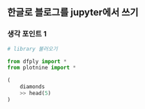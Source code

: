 ## 한글로 블로그를 jupyter에서 쓰기

### 생각 포인트 1

```python
# library 불러오기

from dfply import * 
from plotnine import *
```

```python
(
    diamonds
    >> head(5)
)
```
